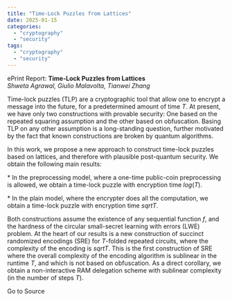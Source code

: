 ```yaml
---
title: "Time-Lock Puzzles from Lattices"
date: 2025-01-15
categories: 
  - "cryptography"
  - "security"
tags: 
  - "cryptography"
  - "security"
---
```


ePrint Report: **Time-Lock Puzzles from Lattices**  
_Shweta Agrawal, Giulio Malavolta, Tianwei Zhang_

Time-lock puzzles (TLP) are a cryptographic tool that allow one to encrypt a message into the future, for a predetermined amount of time $T$. At present, we have only two constructions with provable security: One based on the repeated squaring assumption and the other based on obfuscation. Basing TLP on any other assumption is a long-standing question, further motivated by the fact that known constructions are broken by quantum algorithms.  
  
In this work, we propose a new approach to construct time-lock puzzles based on lattices, and therefore with plausible post-quantum security. We obtain the following main results:  
  
\* In the preprocessing model, where a one-time public-coin preprocessing is allowed, we obtain a time-lock puzzle with encryption time $log(T)$.  
  
\* In the plain model, where the encrypter does all the computation, we obtain a time-lock puzzle with encryption time $sqrt{T}$.  
  
Both constructions assume the existence of any sequential function $f$, and the hardness of the circular small-secret learning with errors (LWE) problem. At the heart of our results is a new construction of succinct randomized encodings (SRE) for $T$-folded repeated circuits, where the complexity of the encoding is $sqrt{T}$. This is the first construction of SRE where the overall complexity of the encoding algorithm is sublinear in the runtime $T$, and which is not based on obfuscation. As a direct corollary, we obtain a non-interactive RAM delegation scheme with sublinear complexity (in the number of steps $T$).

Go to Source
